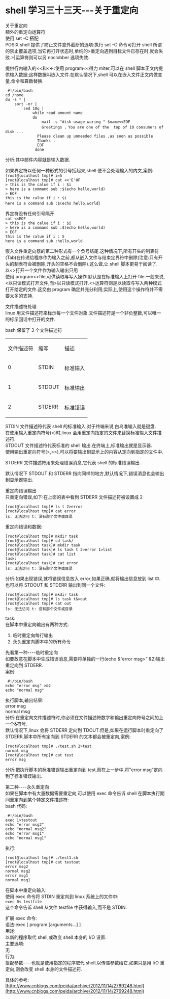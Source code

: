 # shell 学习三十三天---关于重定向

关于重定向  
额外的重定向运算符  
使用 set -C 搭配  
POSIX shell 提供了防止文件意外截断的选项:执行 set -C 命令可打开 shell 所谓的禁止覆盖选项,当它再打开状态时,单纯的>重定向遇到目标文件已存在时,就会失败.>|运算符则可以另 noclobber 选项失效.  
 
提供行内输入的<<和<<-:使用 program<<得力 miter,可以在 shell 脚本正文内提供输入数据;这样数据叫嵌入文件.在默认情况下,shell 可以在嵌入文件正文内做变量.命令和算数替换.  

```
 #!/bin/bash   
cd /home  
du -s * |   
    sort -nr |  
        sed 10q |  
            while read amount name  
            do  
                mail -s "disk usage waring " $name<<EOF  
                Greetings ，You are one of the  top of 10 consumers of disk ...  
              Please clean up unneeded files ,as soon as possible  
              Thanks .  
              EOF  
             done  
```
 
分析:其中邮件内容就是输入数据.  
 
如果界定符以任何一种形式的引号括起来,shell 便不会处理输入的内文,案例:  
```[root@localhost tmp]# i=5```  
```[root@localhost tmp]# cat <<'E'OF```  
```> this is the calue if i : $i```  
```> here is a command sub :$(echo hello,world)```  
```> EOF```  
```this is the calue if i : $i```  
```here is a command sub :$(echo hello,world```)  
 
界定符没有任何引号隔开  
```cat <<EOF```  
```> this is the calue if i : $i```  
```> here is a command sub :$(echo hello,world)```  
```> EOF```  
```this is the calue if i : 5```  
```here is a command sub :hello,world```  
 
嵌入文件重定向器的第二种形式有一个负号结尾.这种情况下,所有开头的制表符(Tab)在传递给程序作为输入之前,都从嵌入文件与结束定界符中删除(注意:只有开头的制表符会被删除,开头的空格不会删除).这么做,让 shell 脚本更易于阅读了.  
以<>打开一个文件作为输入输出只用  
使用 program<>file,可供读取与写入操作.默认是在标准输入上打开 file.一般来说,<以只读模式打开文件,而>以只读模式打开.<>运算符则是以读取与写入两种模式打开给定的文件.这交由 program 确定并充分利用;实际上,使用这个操作符并不需要太多的支持.  
 
文件描述符处理  
linux 用文件描述符来标示每一个文件对象.文件描述符是一个非负整数,可以唯一的标示回话中打开的文件.  
 
bash 保留了 3 个文件描述符  
<table>
<tbody>
<tr>
<td valign="top">
<p>文件描述符</p>
</td>
<td valign="top">
<p>缩写</p>
</td>
<td valign="top">
<p>描述</p>
</td>
</tr>
<tr>
<td valign="top">
<p>0</p>
</td>
<td valign="top">
<p>STDIN</p>
</td>
<td valign="top">
<p>标准输入</p>
</td>
</tr>
<tr>
<td valign="top">
<p>1</p>
</td>
<td valign="top">
<p>STDOUT</p>
</td>
<td valign="top">
<p>标准输出</p>
</td>
</tr>
<tr>
<td valign="top">
<p>2</p>
</td>
<td valign="top">
<p>STDERR</p>
</td>
<td valign="top">
<p>标准错误</p>
</td>
</tr>
</tbody>
</table>
 
 
STDIN 文件描述符代表 shell 的标准输入,对于终端来说,白鸟准输入就是键盘.  
在使用输入重定向符号(<)时,linux 会用重定向指定的文件来替换标准输入文件描述符.  
STDOUT 文件描述符代表标准的 shell 输出.在终端上,标准输出就是显示器.  
使用输出重定向符号(>,>>),可以将要输出到显示上的内容从定向到指定的文件中.  
 
STDERR 文件描述符用来处理错误消息,它代表 shell 的标准错误输出.  
 
默认情况下 STDOUT 和 STDERR 指向同样的地方,默认情况下,错误消息也会输出到显示器输出.  
 
重定向错误输出  
只重定向错误,如下:在上面的表中看到 STDERR 文件描述符被设置成 2  

```
[root@localhost tmp]# ls t 2>error  
[root@localhost tmp]# cat error   
ls: 无法访问 t: 没有那个文件或目录  
```

重定向错误和数据:  

```
[root@localhost tmp]# mkdir task  
[root@localhost tmp]# cd task/  
[root@localhost task]# mkdir task  
[root@localhost task]# ls task t 2>error 1>list  
[root@localhost task]# cat list  
task:  
[root@localhost task]# cat error   
ls: 无法访问 t: 没有那个文件或目录  
```

分析:如果出现错误,就将错误信息放入 error;如果正确,就将输出信息放到 list 中.  
也可以将 STDOUT 和 STDERR 输出到同一个文件:  

```
[root@localhost tmp]# mkdir task  
[root@localhost tmp]# ls task t&>out  
[root@localhost tmp]# cat out       
ls: 无法访问 t: 没有那个文件或目录  
```

task:  
在脚本中重定向输出有两种方式:  
1. 临时重定向每行输出  
2. 永久重定向脚本中的所有命令  
 
先看第一种----临时重定向  
如要故意在脚本中生成错误消息,需要将单独的一行(echo &”error msg>” &2)输出重定向到 STDERR.  
案例:  

```
 #!/bin/bash  
echo "error msg" >&2  
echo "normal msg"  
```

执行脚本,输出结果:  
error msg  
normal msg  
分析:在重定向文件描述符时,你必须在文件描述符数字和输出重定向符号之间加上一个&符号.  
默认情况下,linux 会将 STDERR 定向到 TDOUT.但是,如果在运行脚本时重定向了 STDERR,脚本中所有定向到 STDERR 的文本都会被重定向,案例:  

```
[root@localhost tmp]# ./test.sh 2>test  
normal msg  
[root@localhost tmp]# cat test  
error msg  
```

分析:把执行脚本的标准错误输出重定向到 test,而在上一步中,将”error msg”定向到了标准错误输出.  
  
第二种----永久重定向  
如果在脚本中有大量数据需要重定向,可以使用 exec 命令告诉 shell 在脚本执行期间重定向到某个特定文件描述符:  
bash 代码:   

```
 #!/bin/bash  
exec 1>testout  
echo "error msg2"  
echo "normal msg2"  
echo "error msg1"  
echo "normal msg1"  
```

执行:  

```
[root@localhost tmp]# ./test1.sh    
[root@localhost tmp]# cat testout   
error msg2  
normal msg2  
error msg1  
normal msg1  
```
  
在脚本中重定向输入:  
使用 exec 命令将 STDIN 重定向到 linux 系统上的文件中:  
```exec 0< testfile```  
这个命令告诉 shell 从文件 testfile 中获得输入,而不是 STDIN.  
 
 
扩展 exec 命令:  
语法:exec [ program [arguments...] ]  
用途:  
以新的程序取代 shell,或改变 shell 本身的 I/O 设置.  
主要选项:  
无  
行为:  
搭配参数----也就是使用指定的程序取代 shell,以传递参数给它.如果只是用 I/O 重定向,则会改变 shell 本身的文件描述符.  
 
 
具体的参考:  
[http://www.cnblogs.com/peida/archive/2012/11/14/2769248.html](http://www.cnblogs.com/peida/archive/2012/11/14/2769248.html)